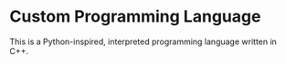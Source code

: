 # Custom Programming Language
This is a Python-inspired, interpreted programming language written in C++.
